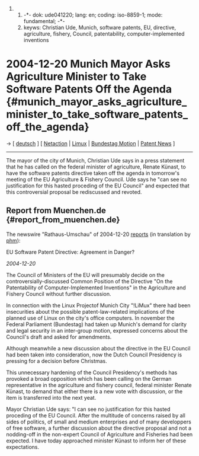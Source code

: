 1.  1.  -\*- dok: ude041220; lang: en; coding: iso-8859-1; mode:
        fundamental; -\*-
    2.  keyws: Christian Ude, Munich, software patents, EU, directive,
        agriculture, fishery, Council, patentability,
        computer-implemented inventions

# 2004-12-20 Munich Mayor Asks Agriculture Minister to Take Software Patents Off the Agenda {#munich_mayor_asks_agriculture_minister_to_take_software_patents_off_the_agenda}

-\> \[ [ deutsch](Ude041220De "wikilink") \] \[ [
Netaction](Demo0412En "wikilink") \| [ Limux](LimuxDe "wikilink") \| [
Bundestag Motion](Bundestag041130En "wikilink") \| [ Patent
News](SwpatcninoEn "wikilink") \]

------------------------------------------------------------------------

The mayor of the city of Munich, Christian Ude says in a press statement
that he has called on the federal minister of agriculture, Renate
Künast, to have the software patents directive taken off the agenda in
tomorrow\'s meeting of the EU Agriculture & Fishery Council. Ude says he
\"can see no justification for this hasted proceding of the EU Council\"
and expected that this controversial proposal be rediscussed and
revoted.

## Report from Muenchen.de {#report_from_muenchen.de}

The newswire \"Rathaus-Umschau\" of 2004-12-20
[reports](http://www.muenchen.de/vip8/prod2/mde/_de/rubriken/Rathaus/40_dir/presse/2004/ru/12/20.pdf "wikilink")
(in translation by [ phm](HartmutPilchEn "wikilink")):

EU Software Patent Directive: Agreement in Danger?

*2004-12-20*

The Council of Ministers of the EU will presumably decide on the
controversially-discussed Common Position of the Directive \"On the
Patentability of Computer-Implemented Inventions\" in the Agriculture
and Fishery Council without further discussion.

In connection with the Linux Projectof Munich City \"!LiMux\" there had
been insecurities about the possible patent-law-related implications of
the planned use of Linux on the city\'s office computers. In november
the Federal Parliament (Bundestag) had taken up Munich\'s demand for
clarity and legal security in an inter-group motion, expressed concerns
about the Council\'s draft and asked for amendments.

Although meanwhile a new discussion about the directive in the EU
Council had been taken into consideration, now the Dutch Council
Presidency is pressing for a decision before Christmas.

This unnecessary hardening of the Council Presidency\'s methods has
provoked a broad opposition which has been calling on the German
representative in the agriculture and fishery council, federal minister
Renate Künast, to demand that either there is a new vote with
discussion, or the item is transferred into the next yeat.

Mayor Christian Ude says: \"I can see no justification for this hasted
proceding of the EU Council. After the multitude of concerns raised by
all sides of politics, of small and medium enterprises and of many
developpers of free software, a further discussion about the directive
proposal and not a nodding-off in the non-expert Council of Agriculture
and Fisheries had been expected. I have today approached minister Künast
to inform her of these expectations.
